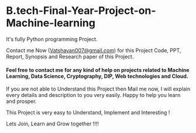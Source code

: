 # B.tech-Final-Year-Project-on-Machine-learning





It's fully Python programming Project.

Contact me Now (Vatshayan007@gmail.com) for this Project Code, PPT, Report, Synopsis and Research paper of this Project.
#### Feel free to contact me for any kind of help on projects related to Machine Learning, Data Science, Cryptography, DIP, Web technologies and Cloud.
If you are not able to Understand this Project then Mail me now, I will explain every details and description to you very easily. Happy to help you learn and prosper.

This Project is very easy to Understand, Implement and Interesting !

Lets Join, Learn and Grow together !!!!
